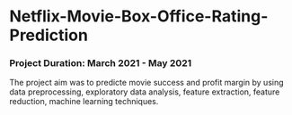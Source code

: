 # Netflix-Movie-Box-Office-Rating-Prediction
### Project Duration: March 2021 - May 2021
The project aim was to predicte movie success and profit margin by using data preprocessing, exploratory data analysis, feature extraction, feature reduction, machine learning techniques.
